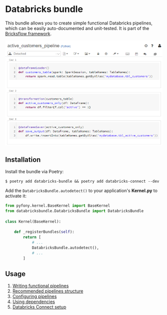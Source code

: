 # Databricks bundle

This bundle allows you to create simple functional Databricks pipelines, which can be easily auto-documented and unit-tested. It is part of the [Bricksflow framework](https://github.com/bricksflow/bricksflow).

![alt text](docs/functional_pipeline.png "Databricks functional pipeline example")

## Installation

Install the bundle via Poetry:

```
$ poetry add databricks-bundle && poetry add databricks-connect --dev
```

Add the `DatabricksBundle.autodetect()` to your application's **Kernel.py** to activate it:

```python
from pyfony.kernel.BaseKernel import BaseKernel
from databricksbundle.DatabricksBundle import DatabricksBundle

class Kernel(BaseKernel):
    
    def _registerBundles(self):
        return [
            # ...
            DatabricksBundle.autodetect(),
            # ...
        ]
```

## Usage

1. [Writing functional pipelines](docs/pipelines.md)
1. [Recommended pipelines structure](docs/structure.md)
1. [Configuring pipelines](docs/configuration.md)
1. [Using dependencies](docs/dependencies.md)
1. [Databricks Connect setup](docs/databricks-connect.md)
